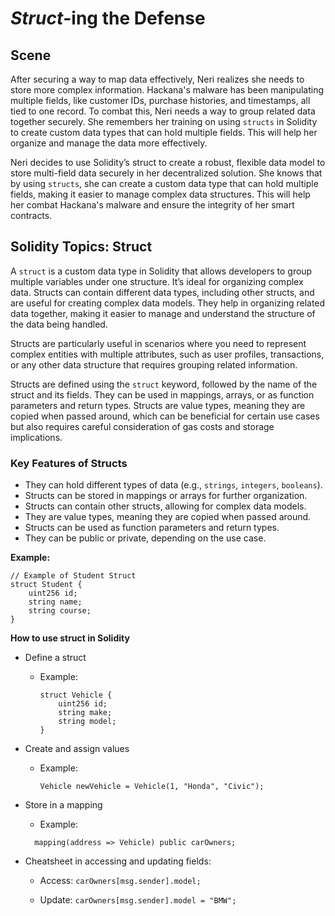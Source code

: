 # _Struct_-ing the Defense

## Scene

After securing a way to map data effectively, Neri realizes she needs to store more complex information. Hackana's malware has been manipulating multiple fields, like customer IDs, purchase histories, and timestamps, all tied to one record. To combat this, Neri needs a way to group related data together securely. She remembers her training on using `structs` in Solidity to create custom data types that can hold multiple fields. This will help her organize and manage the data more effectively.

Neri decides to use Solidity’s struct to create a robust, flexible data model to store multi-field data securely in her decentralized solution. She knows that by using `structs`, she can create a custom data type that can hold multiple fields, making it easier to manage complex data structures. This will help her combat Hackana's malware and ensure the integrity of her smart contracts.

## Solidity Topics: Struct

A `struct` is a custom data type in Solidity that allows developers to group multiple variables under one structure. It’s ideal for organizing complex data. Structs can contain different data types, including other structs, and are useful for creating complex data models. They help in organizing related data together, making it easier to manage and understand the structure of the data being handled.

Structs are particularly useful in scenarios where you need to represent complex entities with multiple attributes, such as user profiles, transactions, or any other data structure that requires grouping related information.

Structs are defined using the `struct` keyword, followed by the name of the struct and its fields. They can be used in mappings, arrays, or as function parameters and return types. Structs are value types, meaning they are copied when passed around, which can be beneficial for certain use cases but also requires careful consideration of gas costs and storage implications.

### Key Features of Structs

- They can hold different types of data (e.g., `strings`, `integers`, `booleans`).
- Structs can be stored in mappings or arrays for further organization.
- Structs can contain other structs, allowing for complex data models.
- They are value types, meaning they are copied when passed around.
- Structs can be used as function parameters and return types.
- They can be public or private, depending on the use case.

**Example:**

```solidity
// Example of Student Struct
struct Student {
    uint256 id;
    string name;
    string course;
}
```

**How to use struct in Solidity**

- Define a struct

  - Example:

    ```solidity
    struct Vehicle {
        uint256 id;
        string make;
        string model;
    }
    ```

- Create and assign values

  - Example:

    ```solidity
    Vehicle newVehicle = Vehicle(1, "Honda", "Civic");
    ```

- Store in a mapping

  - Example:

  ```solidity
    mapping(address => Vehicle) public carOwners;
  ```

- Cheatsheet in accessing and updating fields:

  - Access: `carOwners[msg.sender].model;`

  - Update: `carOwners[msg.sender].model = "BMW";`
